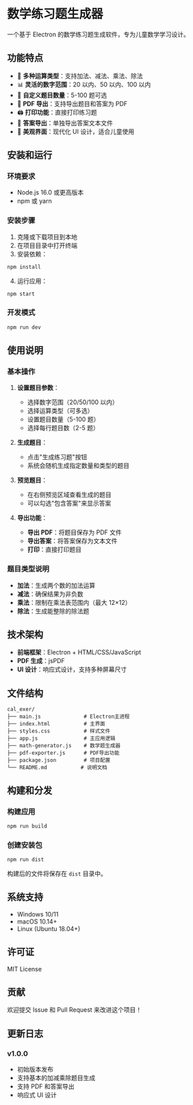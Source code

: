 # 数学练习题生成器

一个基于 Electron 的数学练习题生成软件，专为儿童数学学习设计。

## 功能特点

- 🎯 **多种运算类型**：支持加法、减法、乘法、除法
- 📊 **灵活的数字范围**：20 以内、50 以内、100 以内
- 📝 **自定义题目数量**：5-100 题可选
- 📄 **PDF 导出**：支持导出题目和答案为 PDF
- 🖨️ **打印功能**：直接打印练习题
- 💾 **答案导出**：单独导出答案文本文件
- 🎨 **美观界面**：现代化 UI 设计，适合儿童使用

## 安装和运行

### 环境要求

- Node.js 16.0 或更高版本
- npm 或 yarn

### 安装步骤

1. 克隆或下载项目到本地
2. 在项目目录中打开终端
3. 安装依赖：

```bash
npm install
```

4. 运行应用：

```bash
npm start
```

### 开发模式

```bash
npm run dev
```

## 使用说明

### 基本操作

1. **设置题目参数**：

   - 选择数字范围（20/50/100 以内）
   - 选择运算类型（可多选）
   - 设置题目数量（5-100 题）
   - 选择每行题目数（2-5 题）

2. **生成题目**：

   - 点击"生成练习题"按钮
   - 系统会随机生成指定数量和类型的题目

3. **预览题目**：

   - 在右侧预览区域查看生成的题目
   - 可以勾选"包含答案"来显示答案

4. **导出功能**：
   - **导出 PDF**：将题目保存为 PDF 文件
   - **导出答案**：将答案保存为文本文件
   - **打印**：直接打印题目

### 题目类型说明

- **加法**：生成两个数的加法运算
- **减法**：确保结果为非负数
- **乘法**：限制在乘法表范围内（最大 12×12）
- **除法**：生成能整除的除法题

## 技术架构

- **前端框架**：Electron + HTML/CSS/JavaScript
- **PDF 生成**：jsPDF
- **UI 设计**：响应式设计，支持多种屏幕尺寸

## 文件结构

```
cal_exer/
├── main.js              # Electron主进程
├── index.html           # 主界面
├── styles.css           # 样式文件
├── app.js               # 主应用逻辑
├── math-generator.js    # 数学题生成器
├── pdf-exporter.js      # PDF导出功能
├── package.json         # 项目配置
└── README.md           # 说明文档
```

## 构建和分发

### 构建应用

```bash
npm run build
```

### 创建安装包

```bash
npm run dist
```

构建后的文件将保存在 `dist` 目录中。

## 系统支持

- Windows 10/11
- macOS 10.14+
- Linux (Ubuntu 18.04+)

## 许可证

MIT License

## 贡献

欢迎提交 Issue 和 Pull Request 来改进这个项目！

## 更新日志

### v1.0.0

- 初始版本发布
- 支持基本的加减乘除题目生成
- 支持 PDF 和答案导出
- 响应式 UI 设计
